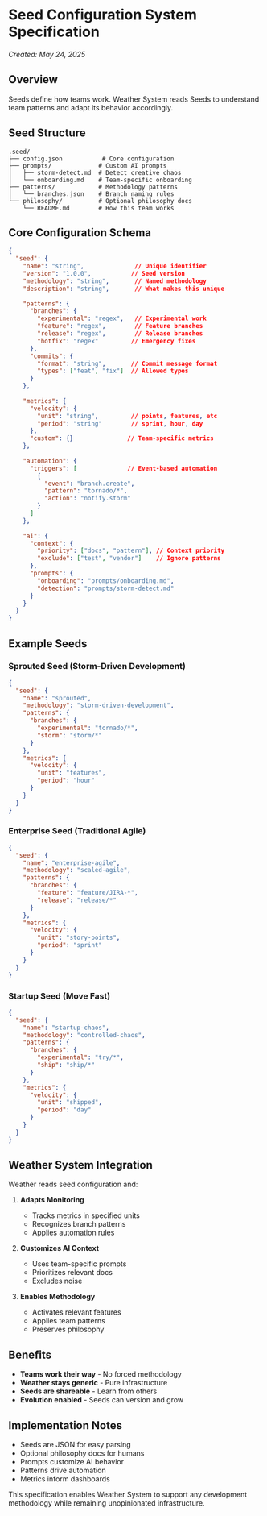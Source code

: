 # Seed Configuration System Specification

*Created: May 24, 2025*

## Overview

Seeds define how teams work. Weather System reads Seeds to understand team patterns and adapt its behavior accordingly.

## Seed Structure

```
.seed/
├── config.json           # Core configuration
├── prompts/             # Custom AI prompts
│   ├── storm-detect.md  # Detect creative chaos
│   └── onboarding.md    # Team-specific onboarding
├── patterns/            # Methodology patterns
│   └── branches.json    # Branch naming rules
└── philosophy/          # Optional philosophy docs
    └── README.md        # How this team works
```

## Core Configuration Schema

```json
{
  "seed": {
    "name": "string",              // Unique identifier
    "version": "1.0.0",           // Seed version
    "methodology": "string",       // Named methodology
    "description": "string",       // What makes this unique
    
    "patterns": {
      "branches": {
        "experimental": "regex",   // Experimental work
        "feature": "regex",        // Feature branches
        "release": "regex",        // Release branches
        "hotfix": "regex"         // Emergency fixes
      },
      "commits": {
        "format": "string",       // Commit message format
        "types": ["feat", "fix"]  // Allowed types
      }
    },
    
    "metrics": {
      "velocity": {
        "unit": "string",         // points, features, etc
        "period": "string"        // sprint, hour, day
      },
      "custom": {}               // Team-specific metrics
    },
    
    "automation": {
      "triggers": [              // Event-based automation
        {
          "event": "branch.create",
          "pattern": "tornado/*",
          "action": "notify.storm"
        }
      ]
    },
    
    "ai": {
      "context": {
        "priority": ["docs", "pattern"], // Context priority
        "exclude": ["test", "vendor"]    // Ignore patterns
      },
      "prompts": {
        "onboarding": "prompts/onboarding.md",
        "detection": "prompts/storm-detect.md"
      }
    }
  }
}
```

## Example Seeds

### Sprouted Seed (Storm-Driven Development)
```json
{
  "seed": {
    "name": "sprouted",
    "methodology": "storm-driven-development",
    "patterns": {
      "branches": {
        "experimental": "tornado/*",
        "storm": "storm/*"
      }
    },
    "metrics": {
      "velocity": {
        "unit": "features",
        "period": "hour"
      }
    }
  }
}
```

### Enterprise Seed (Traditional Agile)
```json
{
  "seed": {
    "name": "enterprise-agile",
    "methodology": "scaled-agile",
    "patterns": {
      "branches": {
        "feature": "feature/JIRA-*",
        "release": "release/*"
      }
    },
    "metrics": {
      "velocity": {
        "unit": "story-points",
        "period": "sprint"
      }
    }
  }
}
```

### Startup Seed (Move Fast)
```json
{
  "seed": {
    "name": "startup-chaos",
    "methodology": "controlled-chaos",
    "patterns": {
      "branches": {
        "experimental": "try/*",
        "ship": "ship/*"
      }
    },
    "metrics": {
      "velocity": {
        "unit": "shipped",
        "period": "day"
      }
    }
  }
}
```

## Weather System Integration

Weather reads seed configuration and:

1. **Adapts Monitoring**
   - Tracks metrics in specified units
   - Recognizes branch patterns
   - Applies automation rules

2. **Customizes AI Context**
   - Uses team-specific prompts
   - Prioritizes relevant docs
   - Excludes noise

3. **Enables Methodology**
   - Activates relevant features
   - Applies team patterns
   - Preserves philosophy

## Benefits

- **Teams work their way** - No forced methodology
- **Weather stays generic** - Pure infrastructure
- **Seeds are shareable** - Learn from others
- **Evolution enabled** - Seeds can version and grow

## Implementation Notes

- Seeds are JSON for easy parsing
- Optional philosophy docs for humans
- Prompts customize AI behavior
- Patterns drive automation
- Metrics inform dashboards

This specification enables Weather System to support any development methodology while remaining unopinionated infrastructure.